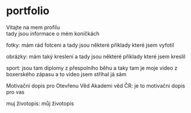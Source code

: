 # portfolio
Vitajte na mem profilu <br>
tady jsou informace o mém koníčkách 

fotky: mám rád fotceni a tady jsou některé příklady které jsem vyfotil

obrázky: mám taký kreslení a tady jsou některé příklady které jsem kreslil 

sport: jsou tam diplomy z přespolního běhu a taky tam je moje video z boxerského zápasu a to video jsem stříhal já sám 

Motivačni dopis pro Otevřenu Věd Akademi věd ČR: je to motivačni dopis pro vas

muj životopis: můj životopis
